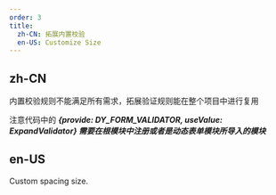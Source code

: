 ```yaml
---
order: 3
title:
  zh-CN: 拓展内置校验
  en-US: Customize Size
---
```


## zh-CN

内置校验规则不能满足所有需求，拓展验证规则能在整个项目中进行复用

注意代码中的 ***{provide: DY_FORM_VALIDATOR, useValue: ExpandValidator} 需要在根模块中注册或者是动态表单模块所导入的模块***

## en-US

Custom spacing size.
